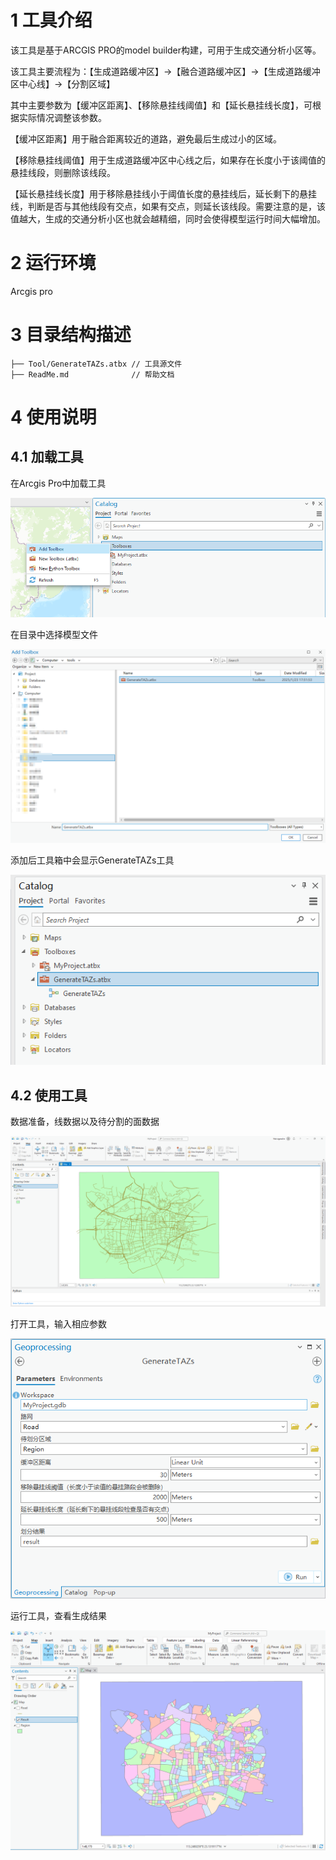 # 1 工具介绍

  该工具是基于ARCGIS PRO的model builder构建，可用于生成交通分析小区等。
  
  该工具主要流程为：【生成道路缓冲区】->【融合道路缓冲区】->【生成道路缓冲区中心线】->【分割区域】
  
  其中主要参数为【缓冲区距离】、【移除悬挂线阈值】和【延长悬挂线长度】，可根据实际情况调整该参数。
  
  【缓冲区距离】用于融合距离较近的道路，避免最后生成过小的区域。
  
  【移除悬挂线阈值】用于生成道路缓冲区中心线之后，如果存在长度小于该阈值的悬挂线段，则删除该线段。

  【延长悬挂线长度】用于移除悬挂线小于阈值长度的悬挂线后，延长剩下的悬挂线，判断是否与其他线段有交点，如果有交点，则延长该线段。需要注意的是，该值越大，生成的交通分析小区也就会越精细，同时会使得模型运行时间大幅增加。
  
# 2 运行环境
  Arcgis pro
# 3 目录结构描述
    ├── Tool/GenerateTAZs.atbx // 工具源文件
    ├── ReadMe.md              // 帮助文档
# 4 使用说明
## 4.1 加载工具
在Arcgis Pro中加载工具

![image](Images/Add_Tool_0.png)

在目录中选择模型文件

![image](Images/Add_Tool_1.png)

添加后工具箱中会显示GenerateTAZs工具

![image](Images/Add_Tool_2.png)

## 4.2 使用工具
数据准备，线数据以及待分割的面数据

![image](Images/Data_0.png)

打开工具，输入相应参数

![image](Images/Tool_Interface_0.png)

运行工具，查看生成结果

![image](Images/Result_0.png)
